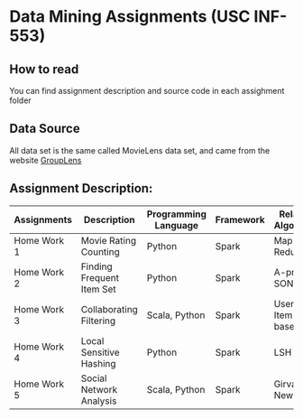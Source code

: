 # Data Mining Assignments (USC INF-553)
## How to read
You can find assignment description and source code in each assighment folder
## Data Source
All data set is the same called MovieLens data set, and came from the website [GroupLens](https://grouplens.org/datasets/movielens/)
## Assignment Description: 
| Assignments  | Description | Programming Language  | Framework  | Related Algorithm  |
|---|---|---|---|---|
| Home Work 1  | Movie Rating Counting | Python | Spark  | Map Reduce  |
| Home Work 2  | Finding Frequent Item Set | Python  | Spark  | A-priori, SON  |
| Home Work 3  | Collaborating Filtering  | Scala, Python  | Spark  | User / Item-based CF  |
| Home Work 4  | Local Sensitive Hashing  | Python  | Spark | LSH  |
| Home Work 5  | Social Network Analysis  | Scala, Python  | Spark  | Girvan-Newman  |
